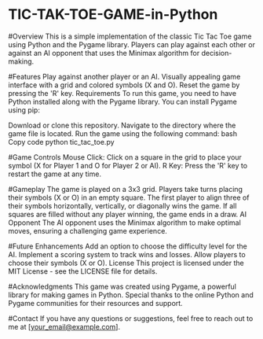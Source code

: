 # TIC-TAK-TOE-GAME-in-Python
#Overview
This is a simple implementation of the classic Tic Tac Toe game using Python and the Pygame library. Players can play against each other or against an AI opponent that uses the Minimax algorithm for decision-making.

#Features
Play against another player or an AI.
Visually appealing game interface with a grid and colored symbols (X and O).
Reset the game by pressing the 'R' key.
Requirements
To run this game, you need to have Python installed along with the Pygame library. You can install Pygame using pip:

Download or clone this repository.
Navigate to the directory where the game file is located.
Run the game using the following command:
bash
Copy code
python tic_tac_toe.py

#Game Controls
Mouse Click: Click on a square in the grid to place your symbol (X for Player 1 and O for Player 2 or AI).
R Key: Press the 'R' key to restart the game at any time.

#Gameplay
The game is played on a 3x3 grid.
Players take turns placing their symbols (X or O) in an empty square.
The first player to align three of their symbols horizontally, vertically, or diagonally wins the game.
If all squares are filled without any player winning, the game ends in a draw.
AI Opponent
The AI opponent uses the Minimax algorithm to make optimal moves, ensuring a challenging game experience.

#Future Enhancements
Add an option to choose the difficulty level for the AI.
Implement a scoring system to track wins and losses.
Allow players to choose their symbols (X or O).
License
This project is licensed under the MIT License - see the LICENSE file for details.

#Acknowledgments
This game was created using Pygame, a powerful library for making games in Python.
Special thanks to the online Python and Pygame communities for their resources and support.

#Contact
If you have any questions or suggestions, feel free to reach out to me at [your_email@example.com].

